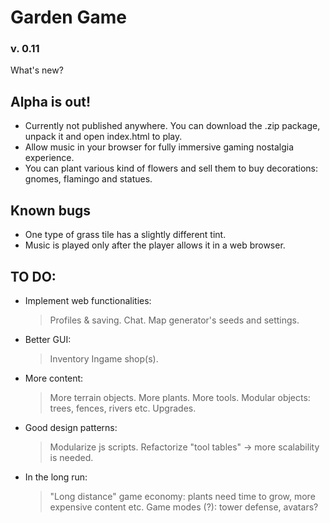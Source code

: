 # Garden Game
### v. 0.11

What's new?
## Alpha is out! 
- Currently not published anywhere. You can download the .zip package, unpack it and open index.html to play.
- Allow music in your browser for fully immersive gaming nostalgia experience.
- You can plant various kind of flowers and sell them to buy decorations: gnomes, flamingo and statues.


## Known bugs
- One type of grass tile has a slightly different tint.
- Music is played only after the player allows it in a web browser.


## TO DO:
- Implement web functionalities:
    > Profiles & saving.
    > Chat.
    > Map generator's seeds and settings.
- Better GUI:
    > Inventory
    > Ingame shop(s).
- More content:
    > More terrain objects.
    > More plants.
    > More tools.
    > Modular objects: trees, fences, rivers etc.
    > Upgrades.
- Good design patterns:
    > Modularize js scripts.
    > Refactorize "tool tables" -> more scalability is needed.

- In the long run:
    > "Long distance" game economy: plants need time to grow, more expensive content etc.
    > Game modes (?): tower defense, avatars?

  

